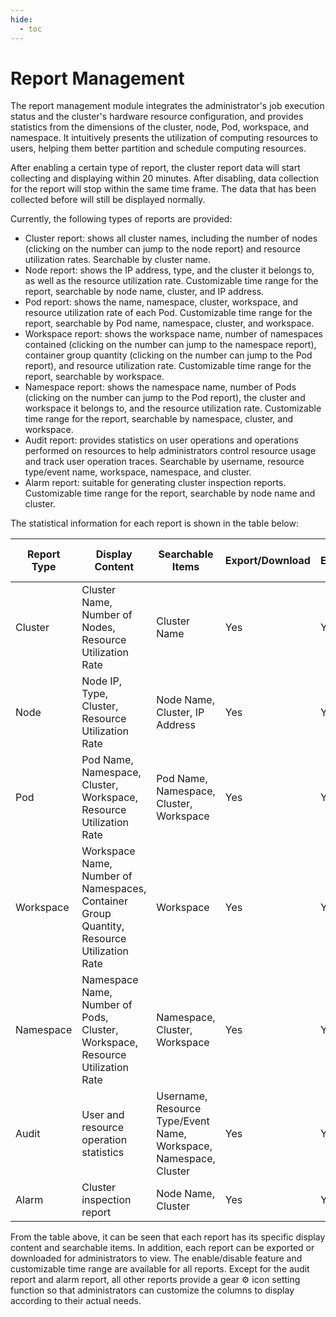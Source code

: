 ```yaml
---
hide:
  - toc
---
```


# Report Management

The report management module integrates the administrator's job execution status and the cluster's hardware resource configuration, and provides statistics from the dimensions of the cluster, node, Pod, workspace, and namespace. It intuitively presents the utilization of computing resources to users, helping them better partition and schedule computing resources.

After enabling a certain type of report, the cluster report data will start collecting and displaying within 20 minutes. After disabling, data collection for the report will stop within the same time frame. The data that has been collected before will still be displayed normally.

Currently, the following types of reports are provided:

- Cluster report: shows all cluster names, including the number of nodes (clicking on the number can jump to the node report) and resource utilization rates. Searchable by cluster name.
- Node report: shows the IP address, type, and the cluster it belongs to, as well as the resource utilization rate. Customizable time range for the report, searchable by node name, cluster, and IP address.
- Pod report: shows the name, namespace, cluster, workspace, and resource utilization rate of each Pod. Customizable time range for the report, searchable by Pod name, namespace, cluster, and workspace.
- Workspace report: shows the workspace name, number of namespaces contained (clicking on the number can jump to the namespace report), container group quantity (clicking on the number can jump to the Pod report), and resource utilization rate. Customizable time range for the report, searchable by workspace.
- Namespace report: shows the namespace name, number of Pods (clicking on the number can jump to the Pod report), the cluster and workspace it belongs to, and the resource utilization rate. Customizable time range for the report, searchable by namespace, cluster, and workspace.
- Audit report: provides statistics on user operations and operations performed on resources to help administrators control resource usage and track user operation traces. Searchable by username, resource type/event name, workspace, namespace, and cluster.
- Alarm report: suitable for generating cluster inspection reports. Customizable time range for the report, searchable by node name and cluster.

The statistical information for each report is shown in the table below:

| Report Type  | Display Content                                            | Searchable Items                                     | Export/Download | Enable/Disable | Customizable Time Range | Gear Icon Setting |
| ------------ | ---------------------------------------------------------- | ---------------------------------------------------- | --------------- | -------------- | ---------------------- | ----------------- |
| Cluster      | Cluster Name, Number of Nodes, Resource Utilization Rate    | Cluster Name                                         | Yes             | Yes            | Yes                    | Yes               |
| Node         | Node IP, Type, Cluster, Resource Utilization Rate          | Node Name, Cluster, IP Address                       | Yes             | Yes            | Yes                    | Yes               |
| Pod          | Pod Name, Namespace, Cluster, Workspace, Resource Utilization Rate | Pod Name, Namespace, Cluster, Workspace | Yes             | Yes            | Yes                    | Yes               |
| Workspace    | Workspace Name, Number of Namespaces, Container Group Quantity, Resource Utilization Rate | Workspace | Yes             | Yes            | Yes                    | Yes               |
| Namespace    | Namespace Name, Number of Pods, Cluster, Workspace, Resource Utilization Rate | Namespace, Cluster, Workspace | Yes             | Yes            | Yes                    | Yes               |
| Audit        | User and resource operation statistics                     | Username, Resource Type/Event Name, Workspace, Namespace, Cluster | Yes             | Yes            | Yes                    | No                |
| Alarm        | Cluster inspection report                                   | Node Name, Cluster                                   | Yes             | Yes            | Yes                    | No                |

From the table above, it can be seen that each report has its specific display content and searchable items. In addition, each report can be exported or downloaded for administrators to view. The enable/disable feature and customizable time range are available for all reports. Except for the audit report and alarm report, all other reports provide a gear ⚙️ icon setting function so that administrators can customize the columns to display according to their actual needs.